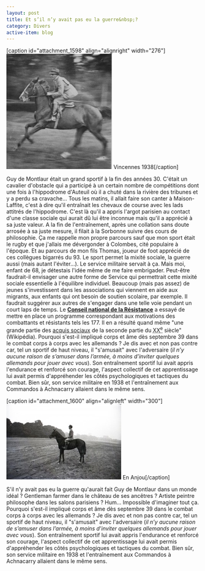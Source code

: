 ```yaml
---
layout: post
title: Et s’il n’y avait pas eu la guerre&nbsp;?
category: Divers
active-item: blog
---
```


[caption id="attachment_1598" align="alignright" width="276"]<a href="/photos/wordpress/1392992_10151916517918360_930733965_n.jpg"><img class="size-medium wp-image-1598" src="/photos/wordpress/1392992_10151916517918360_930733965_n-276x300.jpg" alt="Vincennes 1938" width="276" height="300" /></a> Vincennes 1938[/caption]

Guy de Montlaur était un grand sportif à la fin des années 30. C'était un cavalier d'obstacle qui a participé à un certain nombre de compétitions dont une fois à l'hippodrome d'Auteuil où il a chuté dans la rivière des tribunes et y a perdu sa cravache... Tous les matins, il allait faire son canter à Maison-Laffite, c'est à dire qu'il entraînait les chevaux de course avec les lads attitrés de l'hippodrome. C'est là qu'il a appris l'argot parisien au contact d'une classe sociale qui aurait dû lui être inconnue mais qu'il a apprécié à sa juste valeur. A la fin de l'entraînement, après une collation sans doute arrosée à sa juste mesure, il filait à la Sorbonne suivre des cours de philosophie.
Ça me rappelle mon propre parcours sauf que mon sport était le rugby et que j'allais me dévergonder à Colombes, cité populaire à l'époque. Et au parcours de mon fils Thomas, joueur de foot apprécié de ces collègues bigarrés du 93. Le sport permet la mixité sociale, la guerre aussi (mais autant l'éviter...). Le service militaire servait à ça. Mais moi, enfant de 68, je détestais l'idée même de me faire embrigader. Peut-être faudrait-il envisager une autre forme de Service qui permettrait cette mixité sociale essentielle à l'équilibre individuel. Beaucoup (mais pas assez) de jeunes s'investissent dans les associations qui viennent en aide aux migrants, aux enfants qui ont besoin de soutien scolaire, par exemple. Il faudrait suggérer aux autres de s'engager dans une telle voie pendant un court laps de temps. Le <a href="https://fr.wikipedia.org/wiki/Conseil_national_de_la_R%C3%A9sistance"><b>Conseil national de la Résistance</b></a> a essayé de mettre en place un programme correspondant aux motivations des combattants et résistants tels les 177. Il en a résulté quand même "une grande partie des <a title="Acquis sociaux" href="https://fr.wikipedia.org/wiki/Acquis_sociaux">acquis sociaux</a> de la seconde partie du <abbr class="abbr" title="20ᵉ siècle"><span class="romain">XX</span><sup>e</sup></abbr> siècle" (Wikipédia).
Pourquoi s'est-il impliqué corps et âme dès septembre 39 dans le combat corps à corps avec les allemands ? Je dis avec et non pas contre car, tel un sportif de haut niveau, il "s'amusait" avec l'adversaire (<em>il n’y aucune raison de s’amuser dans l’armée, à moins d’inviter quelques allemands pour jouer avec vous</em>). Son entraînement sportif lui avait appris l'endurance et renforcé son courage, l'aspect collectif de cet apprentissage lui avait permis d'appréhender les côtés psychologiques et tactiques du combat. Bien sûr, son service militaire en 1938 et l'entraînement aux Commandos à Achnacarry allaient dans le même sens.

[caption id="attachment_1600" align="alignleft" width="300"]<a href="/photos/wordpress/001ch2379.jpg"><img class="size-medium wp-image-1600" src="/photos/wordpress/001ch2379-300x196.jpg" alt="En Anjou" width="300" height="196" /></a> En Anjou[/caption]

S'il n'y avait pas eu la guerre qu'aurait fait Guy de Montlaur dans un monde idéal ? Gentleman farmer dans le château de ses ancêtres ? Artiste peintre philosophe dans les salons parisiens ? Hum... Impossible d'imaginer tout ça.
Pourquoi s'est-il impliqué corps et âme dès septembre 39 dans le combat corps à corps avec les allemands ? Je dis avec et non pas contre car, tel un sportif de haut niveau, il "s'amusait" avec l'adversaire (<em>il n’y aucune raison de s’amuser dans l’armée, à moins d’inviter quelques allemands pour jouer avec vous</em>). Son entraînement sportif lui avait appris l'endurance et renforcé son courage, l'aspect collectif de cet apprentissage lui avait permis d'appréhender les côtés psychologiques et tactiques du combat. Bien sûr, son service militaire en 1938 et l'entraînement aux Commandos à Achnacarry allaient dans le même sens.

&nbsp;

&nbsp;
